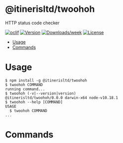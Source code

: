 @itinerisltd/twoohoh
====================

HTTP status code checker

[![oclif](https://img.shields.io/badge/cli-oclif-brightgreen.svg)](https://oclif.io)
[![Version](https://img.shields.io/npm/v/@itinerisltd/twoohoh.svg)](https://npmjs.org/package/@itinerisltd/twoohoh)
[![Downloads/week](https://img.shields.io/npm/dw/@itinerisltd/twoohoh.svg)](https://npmjs.org/package/@itinerisltd/twoohoh)
[![License](https://img.shields.io/npm/l/@itinerisltd/twoohoh.svg)](https://github.com/ItinerisLtd/twoohoh/blob/master/package.json)

<!-- toc -->
* [Usage](#usage)
* [Commands](#commands)
<!-- tocstop -->
# Usage
<!-- usage -->
```sh-session
$ npm install -g @itinerisltd/twoohoh
$ twoohoh COMMAND
running command...
$ twoohoh (-v|--version|version)
@itinerisltd/twoohoh/0.0.0 darwin-x64 node-v10.18.1
$ twoohoh --help [COMMAND]
USAGE
  $ twoohoh COMMAND
...
```
<!-- usagestop -->
# Commands
<!-- commands -->

<!-- commandsstop -->
